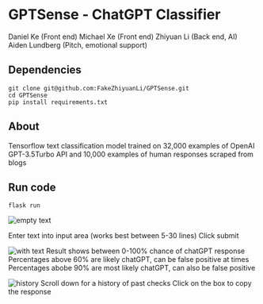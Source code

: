 # GPTSense - ChatGPT Classifier

Daniel Ke (Front end)
Michael Xe (Front end)
Zhiyuan Li (Back end, AI)
Aiden Lundberg (Pitch, emotional support)

## Dependencies
```
git clone git@github.com:FakeZhiyuanLi/GPTSense.git
cd GPTSense
pip install requirements.txt
```

## About
Tensorflow text classification model trained on 32,000 examples of OpenAI GPT-3.5Turbo API and 10,000 examples of human responses scraped from blogs

## Run code
```
flask run
```
![empty text](https://i.imgur.com/eV3CWv8.png)

Enter text into input area (works best between 5-30 lines)
Click submit

![with text](https://i.imgur.com/H5ZxQDg.png)
Result shows between 0-100% chance of chatGPT response
Percentages above 60% are likely chatGPT, can be false positive at times
Percentages abobe 90% are most likely chatGPT, can also be false positive

![history](https://i.imgur.com/9bi2V06.png)
Scroll down for a history of past checks
Click on the box to copy the response
